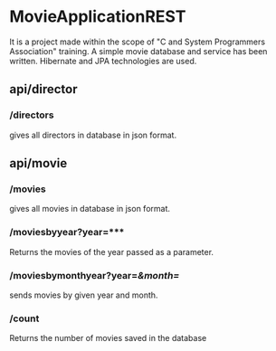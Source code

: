 # MovieApplicationREST
It is a project made within the scope of "C and System Programmers Association" training. A simple movie database and service has been written. Hibernate and JPA technologies are used.

## api/director
### /directors
gives all directors in database in json format.

## api/movie
### /movies
gives all movies in database in json format.

### /moviesbyyear?year=***
Returns the movies of the year passed as a parameter.

### /moviesbymonthyear?year=***&month=***
sends movies by given year and month.

### /count
Returns the number of movies saved in the database
